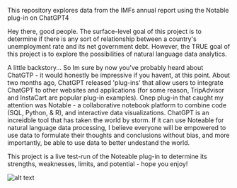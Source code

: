 This repository explores data from the IMFs annual report using the Notable plug-in on ChatGPT4


Hey there, good people. 
The surface-level goal of this project is to determine if there is any sort of relationship between a country's unemployment rate and its net government debt. 
However, the TRUE goal of this project is to explore the possibilities of natural language data analytics. 

A little backstory...
So Im sure by now you've probably heard about ChatGTP - it would honestly be impressive if you havent, at this point. 
About two months ago, ChatGPT released 'plug-ins' that allow users to integrate ChatGPT to other websites and applications (for some reason, TripAdvisor and InstaCart are popular plug-in examples).
Onep plug-in that caught my attention was Notable - a collaborative notebook platform to combine code (SQL, Python, & R), and interactive data visualizations.
ChatGPT is an increidble tool that has taken the world by storm. If it can use Noteable for natural language data processing, I believe everyone will be empowered to use data to formulate their thoughts and conclusions
without bias, and more importantly, be able to use data to better undestand the world. 
 
This project is a live test-run of the Noteable plug-in to determine its strengths, weaknesses, limits, and potential - hope you enjoy!


![alt text](https://upload.wikimedia.org/wikipedia/en/a/a6/Pok%C3%A9mon_Pikachu_art.png)
